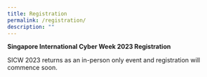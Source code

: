 ```yaml
---
title: Registration
permalink: /registration/
description: ""
---
```

**Singapore International Cyber Week 2023 Registration**

SICW 2023 returns as an in-person only event and registration will commence soon.